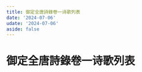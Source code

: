 ```yaml
---
title: 御定全唐詩錄卷一诗歌列表
date: '2024-07-06'
udate: '2024-07-06'
aside: false
---
```

# 御定全唐詩錄卷一诗歌列表

<PoemList :list="poems" :authorMap="authorMap" :chapternum="1" />

<script setup>
const chapter = '卷一';
import poems from '/data/qtsl/卷一/poems.json'
import authorMap from '/data/qtsl/卷一/author.json'
</script>
